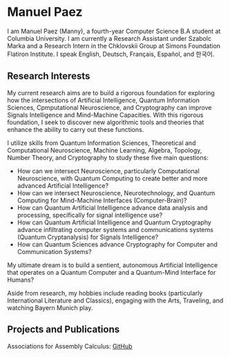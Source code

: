 Manuel Paez
======

I am Manuel Paez (Manny), a fourth-year Computer Science B.A student at Columbia University. I am currently a Research Assistant under Szabolc Marka and a
Research Intern in the Chklovskii Group at Simons Foundation Flatiron Institute. I speak English, Deutsch, Français, Español, and 한국어. 

Research Interests
------
 
My current research aims are to build a rigorous foundation for exploring how the intersections of Artificial Intelligence, Quantum Information Sciences, Cpmputational Neuroscience, and Cryptography can improve Signals Intelligence and Mind-Machine Capacities. With this rigorous foundation, I seek to discover new algorithmic tools and theories that enhance the ability to carry out these functions.
 
I utilize skills from Quantum Information Sciences, Theoretical and Computational Neuroscience, Machine Learning, Algebra, Topology, Number Theory, and Cryptography to study these five main questions:
* How can we intersect Neuroscience, particularly Computational Neuroscience, with Quantum Computing to create better and more advanced Artificial Intelligence?
* How can we intersect Neuroscience, Neurotechnology, and Quantum Computing for Mind-Machine Interfaces (Computer-Brain)?
* How can Quantum Artificial Intelligence advance data analysis and processing, specifically for signal intelligence use?
* How can Quantum Artificial Intelligence and Quantum Cryptography advance infiltrating computer systems and communications systems (Quantum Cryptanalysis) for Signals Intelligence?
* How can Quantum Sciences advance Cryptography for Computer and Communication Systems?
 
My ultimate dream is to build a sentient, autonomous Artificial Intelligence that operates on a Quantum Computer and a Quantum-Mind Interface for Humans?

Aside from research, my hobbies include reading books (particularly International Literature and Classics), engaging with the Arts, Traveling, and watching Bayern Munich play. 

Projects and Publications
------

Associations for Assembly Calculus: [GitHub](https://github.com/mannypaeza/assemblies)
